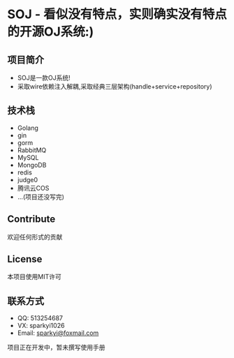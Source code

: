 # SOJ - 看似没有特点，实则确实没有特点的开源OJ系统:)
## 项目简介
- SOJ是一款OJ系统!
- 采取wire依赖注入解耦,采取经典三层架构(handle+service+repository)

## 技术栈
- Golang
- gin
- gorm
- RabbitMQ
- MySQL
- MongoDB
- redis
- judge0
- 腾讯云COS
- ...(项目还没写完)

## Contribute
欢迎任何形式的贡献

## License
本项目使用MIT许可

## 联系方式
- QQ: 513254687
- VX: sparkyi1026
- Email: sparkyi@foxmail.com

项目正在开发中，暂未撰写使用手册

